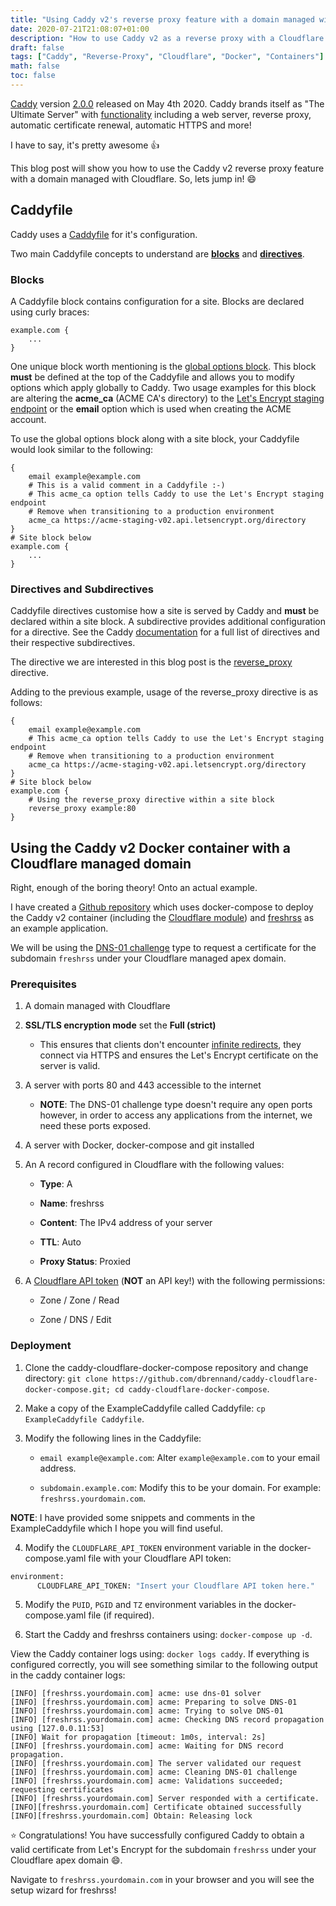 ```yaml
---
title: "Using Caddy v2's reverse proxy feature with a domain managed with Cloudflare!"
date: 2020-07-21T21:08:07+01:00
description: "How to use Caddy v2 as a reverse proxy with a Cloudflare managed domain."
draft: false
tags: ["Caddy", "Reverse-Proxy", "Cloudflare", "Docker", "Containers"]
math: false
toc: false
---
```


[Caddy](https://caddyserver.com/) version [2.0.0](https://github.com/caddyserver/caddy/releases/tag/v2.0.0) released on May 4th 2020. Caddy brands itself as "The Ultimate Server" with [functionality](https://caddyserver.com/docs/) including a web server, reverse proxy, automatic certificate renewal, automatic HTTPS and more!

I have to say, it's pretty awesome :thumbsup:

This blog post will show you how to use the Caddy v2 reverse proxy feature with a domain managed with Cloudflare. So, lets jump in! :smile:

## Caddyfile

Caddy uses a [Caddyfile](https://caddyserver.com/docs/caddyfile) for it's configuration.

Two main Caddyfile concepts to understand are [**blocks**](https://caddyserver.com/docs/caddyfile/concepts#blocks) and [**directives**](https://caddyserver.com/docs/caddyfile/concepts#directives).

### Blocks

A Caddyfile block contains configuration for a site. Blocks are declared using curly braces:

```
example.com {
    ...
}
```

One unique block worth mentioning is the [global options block](https://caddyserver.com/docs/caddyfile/options). This block **must** be defined at the top of the Caddyfile and allows you to modify options which apply globally to Caddy. Two usage examples for this block are altering the **acme_ca** (ACME CA's directory) to the [Let's Encrypt staging endpoint](https://letsencrypt.org/docs/staging-environment/) or the **email** option which is used when creating the ACME account.

To use the global options block along with a site block, your Caddyfile would look similar to the following:

```caddyfile
{
    email example@example.com
    # This is a valid comment in a Caddyfile :-)
    # This acme_ca option tells Caddy to use the Let's Encrypt staging endpoint
    # Remove when transitioning to a production environment
    acme_ca https://acme-staging-v02.api.letsencrypt.org/directory
}
# Site block below
example.com {
    ...
}
```

### Directives and Subdirectives

Caddyfile directives customise how a site is served by Caddy and **must** be declared within a site block. A subdirective provides additional configuration for a directive. See the Caddy [documentation](https://caddyserver.com/docs/caddyfile/directives) for a full list of directives and their respective subdirectives.

The directive we are interested in this blog post is the [reverse_proxy](https://caddyserver.com/docs/caddyfile/directives/reverse_proxy) directive.

Adding to the previous example, usage of the reverse_proxy directive is as follows:

```caddyfile
{
    email example@example.com
    # This acme_ca option tells Caddy to use the Let's Encrypt staging endpoint
    # Remove when transitioning to a production environment
    acme_ca https://acme-staging-v02.api.letsencrypt.org/directory
}
# Site block below
example.com {
    # Using the reverse_proxy directive within a site block
    reverse_proxy example:80
}
```

## Using the Caddy v2 Docker container with a Cloudflare managed domain

Right, enough of the boring theory! Onto an actual example.

I have created a [Github repository](https://github.com/dbrennand/caddy-cloudflare-docker-compose) which uses docker-compose to deploy the Caddy v2 container (including the [Cloudflare module](https://github.com/caddy-dns/cloudflare)) and [freshrss](https://www.freshrss.org/) as an example application.

We will be using the [DNS-01 challenge](https://caddyserver.com/docs/automatic-https#dns-challenge) type to request a certificate for the subdomain `freshrss` under your Cloudflare managed apex domain.

### Prerequisites

1. A domain managed with Cloudflare

2. **SSL/TLS encryption mode** set the **Full (strict)**

   - This ensures that clients don't encounter [infinite redirects](https://caddy.community/t/infinite-redirection/3230/5), they connect via HTTPS and ensures the Let's Encrypt certificate on the server is valid.

3. A server with ports 80 and 443 accessible to the internet

   - **NOTE**: The DNS-01 challenge type doesn't require any open ports however, in order to access any applications from the internet, we need these ports exposed.

4. A server with Docker, docker-compose and git installed

5. An A record configured in Cloudflare with the following values:

   - **Type**: A

   - **Name**: freshrss

   - **Content**: The IPv4 address of your server

   - **TTL**: Auto

   - **Proxy Status**: Proxied

6. A [Cloudflare API token](https://github.com/libdns/cloudflare#authenticating) (**NOT** an API key!) with the following permissions:

   - Zone / Zone / Read

   - Zone / DNS / Edit

### Deployment

1. Clone the caddy-cloudflare-docker-compose repository and change directory: `git clone https://github.com/dbrennand/caddy-cloudflare-docker-compose.git; cd caddy-cloudflare-docker-compose`.

2. Make a copy of the ExampleCaddyfile called Caddyfile: `cp ExampleCaddyfile Caddyfile`.

3. Modify the following lines in the Caddyfile:

    - `email example@example.com`: Alter `example@example.com` to your email address.

    - `subdomain.example.com`: Modify this to be your domain. For example: `freshrss.yourdomain.com`.

**NOTE**: I have provided some snippets and comments in the ExampleCaddyfile which I hope you will find useful.

4. Modify the `CLOUDFLARE_API_TOKEN` environment variable in the docker-compose.yaml file with your Cloudflare API token:

```dockerfile
environment:
      CLOUDFLARE_API_TOKEN: "Insert your Cloudflare API token here."
```

5. Modify the `PUID`, `PGID` and `TZ` environment variables in the docker-compose.yaml file (if required).

6. Start the Caddy and freshrss containers using: `docker-compose up -d`.

View the Caddy container logs using: `docker logs caddy`. If everything is configured correctly, you will see something similar to the following output in the caddy container logs:

```
[INFO] [freshrss.yourdomain.com] acme: use dns-01 solver
[INFO] [freshrss.yourdomain.com] acme: Preparing to solve DNS-01
[INFO] [freshrss.yourdomain.com] acme: Trying to solve DNS-01
[INFO] [freshrss.yourdomain.com] acme: Checking DNS record propagation using [127.0.0.11:53]
[INFO] Wait for propagation [timeout: 1m0s, interval: 2s]
[INFO] [freshrss.yourdomain.com] acme: Waiting for DNS record propagation.
[INFO] [freshrss.yourdomain.com] The server validated our request
[INFO] [freshrss.yourdomain.com] acme: Cleaning DNS-01 challenge
[INFO] [freshrss.yourdomain.com] acme: Validations succeeded; requesting certificates
[INFO] [freshrss.yourdomain.com] Server responded with a certificate.
[INFO][freshrss.yourdomain.com] Certificate obtained successfully
[INFO][freshrss.yourdomain.com] Obtain: Releasing lock
```

:star: Congratulations! You have successfully configured Caddy to obtain a valid certificate from Let's Encrypt for the subdomain `freshrss` under your Cloudflare apex domain :smile:.

Navigate to `freshrss.yourdomain.com` in your browser and you will see the setup wizard for freshrss!
